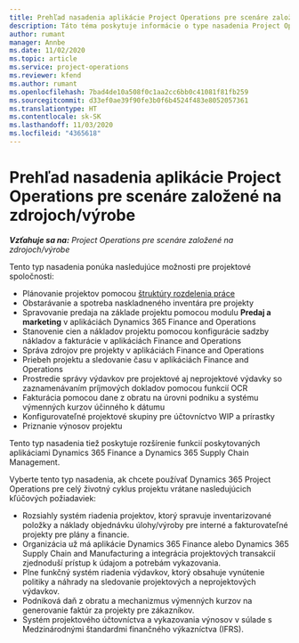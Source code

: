```yaml
---
title: Prehľad nasadenia aplikácie Project Operations pre scenáre založené na zdrojoch/výrobe
description: Táto téma poskytuje informácie o type nasadenia Project Operations pre scenáre založené na zdrojoch/výrobe.
author: rumant
manager: Annbe
ms.date: 11/02/2020
ms.topic: article
ms.service: project-operations
ms.reviewer: kfend
ms.author: rumant
ms.openlocfilehash: 7bad4de10a508f0c1aa2cc6bb0c41081f81fb259
ms.sourcegitcommit: d33ef0ae39f90fe3b0f6b4524f483e8052057361
ms.translationtype: HT
ms.contentlocale: sk-SK
ms.lasthandoff: 11/03/2020
ms.locfileid: "4365618"
---
```

# <a name="project-operations-for-stockedproduction-based-scenarios-deployment-overview"></a>Prehľad nasadenia aplikácie Project Operations pre scenáre založené na zdrojoch/výrobe

_**Vzťahuje sa na:** Project Operations pre scenáre založené na zdrojoch/výrobe_


Tento typ nasadenia ponúka nasledujúce možnosti pre projektové spoločnosti:

- Plánovanie projektov pomocou [štruktúry rozdelenia práce](work-breakdown-structures.md)
- Obstarávanie a spotreba naskladneného inventára pre projekty
- Spravovanie predaja na základe projektu pomocou modulu **Predaj a marketing** v aplikáciách Dynamics 365 Finance and Operations
- Stanovenie cien a nákladov projektu pomocou konfigurácie sadzby nákladov a fakturácie v aplikáciách Finance and Operations
- Správa zdrojov pre projekty v aplikáciách Finance and Operations
- Priebeh projektu a sledovanie času v aplikáciách Finance and Operations
- Prostredie správy výdavkov pre projektové aj neprojektové výdavky so zaznamenávaním príjmových dokladov pomocou funkcií OCR
- Fakturácia pomocou dane z obratu na úrovni podniku a systému výmenných kurzov účinného k dátumu
- Konfigurovateľné projektové skupiny pre účtovníctvo WIP a prírastky
- Priznanie výnosov projektu

Tento typ nasadenia tiež poskytuje rozšírenie funkcií poskytovaných aplikáciami Dynamics 365 Finance a Dynamics 365 Supply Chain Management.

Vyberte tento typ nasadenia, ak chcete používať Dynamics 365 Project Operations pre celý životný cyklus projektu vrátane nasledujúcich kľúčových požiadaviek:

- Rozsiahly systém riadenia projektov, ktorý spravuje inventarizované položky a náklady objednávku úlohy/výroby pre interné a fakturovateľné projekty pre plány a financie.
- Organizácia už má aplikácie Dynamics 365 Finance alebo Dynamics 365 Supply Chain and Manufacturing a integrácia projektových transakcií zjednoduší prístup k údajom a potrebám vykazovania.
- Plne funkčný systém riadenia výdavkov, ktorý obsahuje vynútenie politiky a náhrady na sledovanie projektových a neprojektových výdavkov.
- Podniková daň z obratu a mechanizmus výmenných kurzov na generovanie faktúr za projekty pre zákazníkov.
- Systém projektového účtovníctva a vykazovania výnosov v súlade s Medzinárodnými štandardmi finančného výkazníctva (IFRS).

